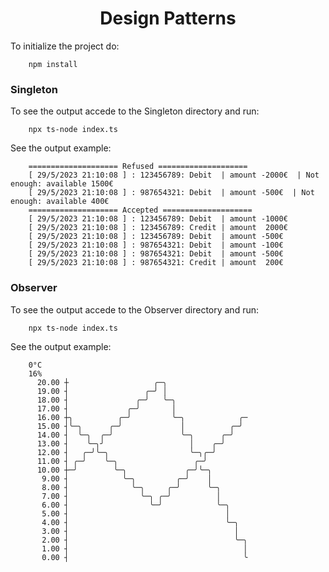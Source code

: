 
<h1 align="center">Design Patterns</h1>

<p>To initialize the project do: </p>

```shell
    npm install
```

<h3>Singleton</h3>

<p>To see the output accede to the Singleton directory and run: </p>

```shell
    npx ts-node index.ts
```
<p>See the output example: </p>

```shell
    ==================== Refused ====================
    [ 29/5/2023 21:10:08 ] : 123456789: Debit  | amount -2000€  | Not enough: available 1500€
    [ 29/5/2023 21:10:08 ] : 987654321: Debit  | amount -500€  | Not enough: available 400€
    ==================== Accepted ====================
    [ 29/5/2023 21:10:08 ] : 123456789: Debit  | amount -1000€
    [ 29/5/2023 21:10:08 ] : 123456789: Credit | amount  2000€
    [ 29/5/2023 21:10:08 ] : 123456789: Debit  | amount -500€
    [ 29/5/2023 21:10:08 ] : 987654321: Debit  | amount -100€
    [ 29/5/2023 21:10:08 ] : 987654321: Debit  | amount -500€
    [ 29/5/2023 21:10:08 ] : 987654321: Credit | amount  200€
```

<h3>Observer</h3>

<p>To see the output accede to the Observer directory and run: </p>

```shell
    npx ts-node index.ts
```
<p>See the output example: </p>

```shell
    0°C
    16%
      20.00 ┼                   ╭─╮                   
      19.00 ┤                 ╭─╯ │                   
      18.00 ┤               ╭─╯   ╰─╮                 
      17.00 ┤             ╭─╯       │                 
      16.00 ┼╮          ╭─╯         ╰─╮            ╭─ 
      15.00 ┤╰─╮      ╭─╯             │          ╭─╯  
      14.00 ┤  ╰─╮  ╭─╯               ╰─╮      ╭─╯    
      13.00 ┤    ╰─╮╯                   │    ╭─╯      
      12.00 ┤   ╭─╯╰─╮                  ╰─╮╭─╯        
      11.00 ┤ ╭─╯    ╰─╮                 ╭─╯          
      10.00 ┼─╯        ╰─╮             ╭─╯╰─╮         
       9.00 ┤            ╰─╮         ╭─╯    │         
       8.00 ┤              ╰─╮     ╭─╯      ╰─╮       
       7.00 ┤                ╰─╮ ╭─╯          │       
       6.00 ┤                  ╰─╯            ╰─╮     
       5.00 ┤                                   │     
       4.00 ┤                                   ╰─╮   
       3.00 ┤                                     │   
       2.00 ┤                                     ╰─╮ 
       1.00 ┤                                       │ 
       0.00 ┤                                       ╰ 
```
